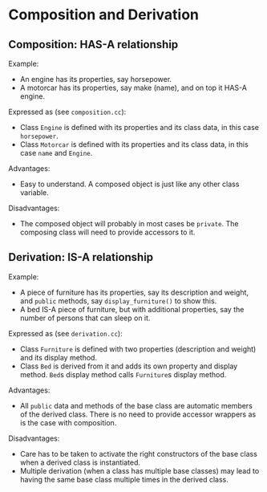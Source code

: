# Composition and Derivation

## Composition: HAS-A relationship

Example:

*  An engine has its properties, say horsepower.
*  A motorcar has its properties, say make (name), and on top it HAS-A
   engine.

Expressed as (see `composition.cc`):

*  Class `Engine` is defined with its properties and its class data,
   in this case `horsepower`.
*  Class `Motorcar` is defined with its properties and its class data,
   in this case `name` and `Engine`.

Advantages:

*  Easy to understand. A composed object is just like any other class
   variable.

Disadvantages:

*  The composed object will probably in most cases be `private`. The
   composing class will need to provide accessors to it.

## Derivation: IS-A relationship

Example:

*  A piece of furniture has its properties, say its description and weight, and
   `public` methods, say `display_furniture()` to show this.
*  A bed IS-A piece of furniture, but with additional properties, say the
   number of persons that can sleep on it.

Expressed as (see `derivation.cc`):

*  Class `Furniture` is defined with two properties (description and weight)
   and its display method.
*  Class `Bed` is derived from it and adds its own property and display method.
   `Bed`s display method calls `Furniture`s display method.

Advantages:

*  All `public` data and methods of the base class are automatic members of the
   derived class. There is no need to provide accessor wrappers as is the
   case with composition.

Disadvantages:

*  Care has to be taken to activate the right constructors of the base class
   when a derived class is instantiated.
*  Multiple derivation (when a class has multiple base classes) may lead to
   having the same base class multiple times in the derived class.
